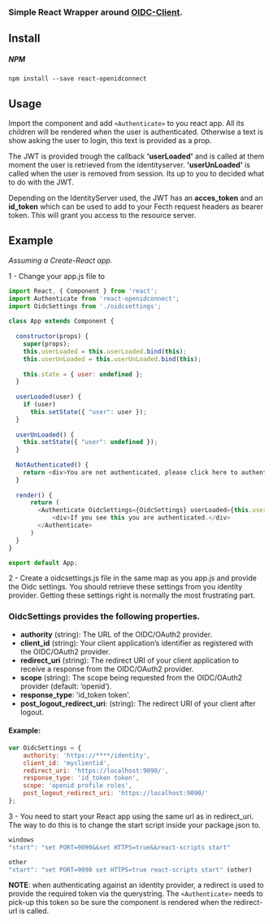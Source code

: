 ### Simple React Wrapper around [OIDC-Client](https://github.com/IdentityModel/oidc-client-js).

## Install

##### NPM

`npm install --save react-openidconnect`

## Usage

Import the component and add ```<Authenticate>``` to you react app. All its children will be rendered when the user is authenticated. Otherwise a text is show asking the user to login, this text is provided as a prop. 

The JWT is provided trough the callback **'userLoaded'** and is called at them moment the user is retrieved from the identityserver. **'userUnLoaded'** is called when the user is removed from session. Its up to you to decided what to do with the JWT.

Depending on the IdentityServer used, the JWT has an **acces_token** and an **id_token** which can be used to add to your Fecth request headers as bearer token. This will grant you access to the resource server.

## Example

_Assuming a Create-React app._

1 - Change your app.js file to

```js
import React, { Component } from 'react';
import Authenticate from 'react-openidconnect';
import OidcSettings from './oidcsettings';
 
class App extends Component {
 
  constructor(props) {
    super(props);
    this.userLoaded = this.userLoaded.bind(this); 
    this.userUnLoaded = this.userUnLoaded.bind(this);
 
    this.state = { user: undefined };
  }  
 
  userLoaded(user) {
    if (user)
      this.setState({ "user": user });
  } 
  
  userUnLoaded() {
    this.setState({ "user": undefined });
  } 
 
  NotAuthenticated() {
    return <div>You are not authenticated, please click here to authenticate.</div>;
  }
 
  render() {
      return (
        <Authenticate OidcSettings={OidcSettings} userLoaded={this.userLoaded} userunLoaded={this.userUnLoaded} renderNotAuthenticated={this.NotAuthenticated}>
            <div>If you see this you are authenticated.</div>
        </Authenticate>
      )
  }
}

export default App;
```

2 - Create a oidcsettings.js file in the same map as you app.js and provide the Oidc settings. You should retrieve these settings from you identity provider. Getting these settings right is normally the most frustrating part.

### OidcSettings provides the following properties.

- **authority** (string): The URL of the OIDC/OAuth2 provider.
- **client_id**	(string): Your client application’s identifier as registered with the OIDC/OAuth2 provider.
- **redirect_uri** (string): The redirect URI of your client application to receive a response from the OIDC/OAuth2 provider.
- **scope**	(string): The scope being requested from the OIDC/OAuth2 provider (default: ‘openid’).
- **response_type**: 'id_token token'.
- **post_logout_redirect_uri**: (string): The redirect URI of your client after logout.  

#### Example:

```js
var OidcSettings = {    
    authority: 'https://****/identity',
    client_id: 'myclientid',
    redirect_uri: 'https://localhost:9090/',    
    response_type: 'id_token token',
    scope: 'openid profile roles',
    post_logout_redirect_uri: 'https://localhost:9090/'      
};
```

3 - You need to start your React app using the same url as in redirect_uri. The way to do this is to change the start script inside your package.json to.

```js
windows
"start": "set PORT=9090&&set HTTPS=true&&react-scripts start" 

other
"start": "set PORT=9090 set HTTPS=true react-scripts start" (other)
```

**NOTE**: when authenticating against an identity provider, a redirect is used to provide the required token via the querystring. The ```<Authenticate>``` needs to pick-up this token so be sure the component is rendered when the redirect-url is called.
